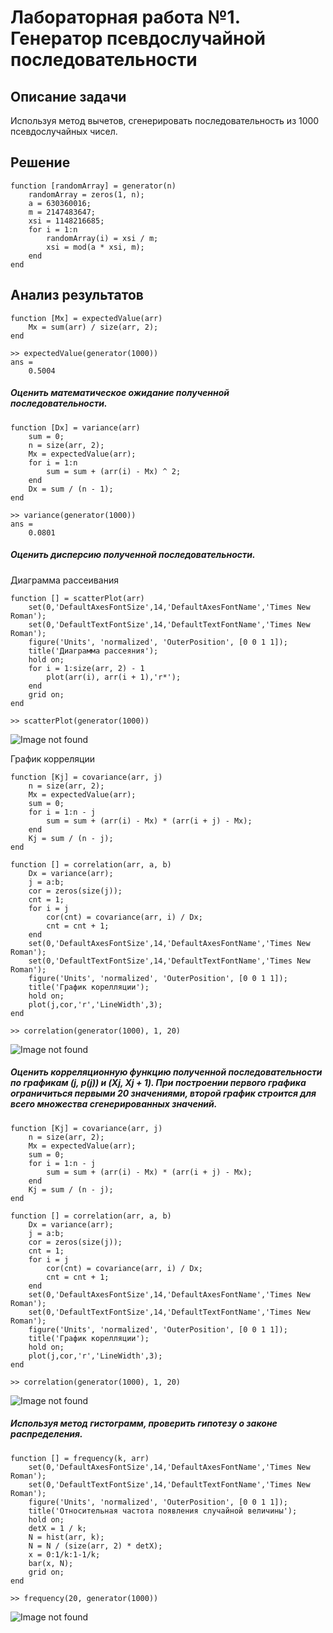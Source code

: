 # Лабораторная работа №1. Генератор псевдослучайной последовательности

## Описание задачи
Используя метод вычетов, сгенерировать последовательность из 1000 псевдослучайных чисел.

## Решение
```
function [randomArray] = generator(n)
    randomArray = zeros(1, n);
    a = 630360016;
    m = 2147483647;
    xsi = 1148216685;
    for i = 1:n
        randomArray(i) = xsi / m;
        xsi = mod(a * xsi, m);
    end
end
```

## Анализ результатов
```
function [Mx] = expectedValue(arr)
    Mx = sum(arr) / size(arr, 2);
end
```
```
>> expectedValue(generator(1000))
ans =
    0.5004
```
##### Оценить математическое ожидание полученной последовательности.
```
function [Dx] = variance(arr)
    sum = 0;
    n = size(arr, 2);
    Mx = expectedValue(arr);
    for i = 1:n
        sum = sum + (arr(i) - Mx) ^ 2;
    end
    Dx = sum / (n - 1);
end
```
```
>> variance(generator(1000))
ans =
    0.0801
```
##### Оценить дисперсию полученной последовательности.

Диаграмма рассеивания
```
function [] = scatterPlot(arr)
    set(0,'DefaultAxesFontSize',14,'DefaultAxesFontName','Times New Roman');
    set(0,'DefaultTextFontSize',14,'DefaultTextFontName','Times New Roman'); 
    figure('Units', 'normalized', 'OuterPosition', [0 0 1 1]);
    title('Диаграмма рассеяния');
    hold on;
    for i = 1:size(arr, 2) - 1
        plot(arr(i), arr(i + 1),'r*');
    end
    grid on;
end
```
```
>> scatterPlot(generator(1000))
```
![Image not found](images/scatter-plot.png)

График корреляции
```
function [Kj] = covariance(arr, j)
    n = size(arr, 2);
    Mx = expectedValue(arr);
    sum = 0;
    for i = 1:n - j
        sum = sum + (arr(i) - Mx) * (arr(i + j) - Mx);
    end
    Kj = sum / (n - j);
end  

function [] = correlation(arr, a, b)
    Dx = variance(arr);
    j = a:b;
    cor = zeros(size(j));
    cnt = 1;
    for i = j
        cor(cnt) = covariance(arr, i) / Dx;
        cnt = cnt + 1;
    end
    set(0,'DefaultAxesFontSize',14,'DefaultAxesFontName','Times New Roman');
    set(0,'DefaultTextFontSize',14,'DefaultTextFontName','Times New Roman'); 
    figure('Units', 'normalized', 'OuterPosition', [0 0 1 1]);
    title('График корелляции');
    hold on;
    plot(j,cor,'r','LineWidth',3);
end
```
```
>> correlation(generator(1000), 1, 20)
```
![Image not found](images/correlation.png)

##### Оценить корреляционную функцию полученной последовательности по графикам (j, p(j)) и (Xj, Xj + 1). При построении первого графика ограничиться первыми 20 значениями, второй график строится для всего множества сгенерированных значений.

```
function [Kj] = covariance(arr, j)
    n = size(arr, 2);
    Mx = expectedValue(arr);
    sum = 0;
    for i = 1:n - j
        sum = sum + (arr(i) - Mx) * (arr(i + j) - Mx);
    end
    Kj = sum / (n - j);
end  

function [] = correlation(arr, a, b)
    Dx = variance(arr);
    j = a:b;
    cor = zeros(size(j));
    cnt = 1;
    for i = j
        cor(cnt) = covariance(arr, i) / Dx;
        cnt = cnt + 1;
    end
    set(0,'DefaultAxesFontSize',14,'DefaultAxesFontName','Times New Roman');
    set(0,'DefaultTextFontSize',14,'DefaultTextFontName','Times New Roman'); 
    figure('Units', 'normalized', 'OuterPosition', [0 0 1 1]);
    title('График корелляции');
    hold on;
    plot(j,cor,'r','LineWidth',3);
end
```
```
>> correlation(generator(1000), 1, 20)
```
![Image not found](images/correlation.png)

##### Используя метод гистограмм, проверить гипотезу о законе распределения.

```
function [] = frequency(k, arr)
    set(0,'DefaultAxesFontSize',14,'DefaultAxesFontName','Times New Roman');
    set(0,'DefaultTextFontSize',14,'DefaultTextFontName','Times New Roman'); 
    figure('Units', 'normalized', 'OuterPosition', [0 0 1 1]);
    title('Относительная частота появления случайной величины');
    hold on;
    detX = 1 / k;
    N = hist(arr, k);
    N = N / (size(arr, 2) * detX);
    x = 0:1/k:1-1/k;
    bar(x, N);
    grid on;
end
```
```
>> frequency(20, generator(1000))
```
![Image not found](images/frequency.png)